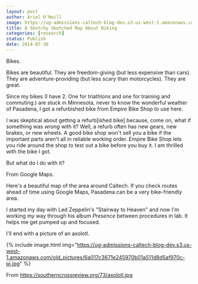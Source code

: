 ```yaml
---
layout: post
author: Ariel O'Neill
image: https://ug-admissions-caltech-blog-dev.s3.us-west-1.amazonaws.com/old_pictures/6a017c3671e245970b01a73de43ea3970d-pi.jpg
title: A Sketchy Sketched Map About Biking
categories: [research]
status: Publish
date: 2014-07-30
---
```


Bikes.

Bikes are beautiful. They are freedom-giving (but less expensive than cars). They are adventure-providing (but less scary than motorcycles). They are great.

Since my bikes (I have 2. One for triathlons and one for training and commuting.) are stuck in Minnesota, never to know the wonderful weather of Pasadena, I got a refurbished bike from Empire Bike Shop to use here.

I was skeptical about getting a refurb[ished bike] because, come on, what if something was *wrong* with it? Well, a refurb often has new gears, new brakes, or new wheels. A good bike shop won't sell you a bike if the important parts aren't all in reliable working order. Empire Bike Shop lets you ride around the shop to test out a bike before you buy it. I am thrilled with the bike I got.

But what do I do with it?

<div class="photo-caption caption-xid-6a017c3671e245970b01a73de43ea3970d" id="caption-xid-6a017c3671e245970b01a73de43ea3970d">From Google Maps.

Here's a beautiful map of the area around Caltech. If you check routes ahead of time using Google Maps, Pasadena can be a very bike-friendly area.

I started my day with Led Zeppelin's "Stairway to Heaven" and now I'm working my way through his album *Presence* between procedures in lab. It helps me get pumped up and focused.

I'll end with a picture of an axolotl.


{% include image.html img="https://ug-admissions-caltech-blog-dev.s3.us-west-1.amazonaws.com/old_pictures/6a017c3671e245970b01a511d8d5af970c-pi.jpg" %}<div class="photo-caption caption-xid-6a017c3671e245970b01a511d8d5af970c" id="caption-xid-6a017c3671e245970b01a511d8d5af970c">From https://southerncrossreview.org/73/axolotl.jpg

